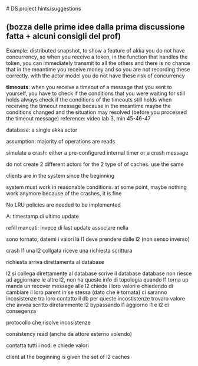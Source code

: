 # DS project hints/suggestions 

## (bozza delle prime idee dalla prima discussione fatta + alcuni consigli del prof)

Example: distributed snapshot, to show a feature of akka
you do not have concurrency, so when you receive a token, in the function that handles the token, you can immediately transmit to all the others and there is no chance that in the meantime you receive money and so you are not recording these correctly. with the actor model you do not have these risk of concurrency

**timeouts**:
when you receive a timeout of a message that you sent to yourself, you have to check if the conditions that you were waiting for still holds
always check if the conditions of the timeouts still holds when receiving the timeout message
because in the meantime maybe the conditions changed and the situation may resolved (before you processed the timeout message)
reference: video lab 3, min 45-46-47


database: a single akka actor

assumption: majority of operations are reads

simulate a crash: either a pre-configured internal timer or a crash message 

do not create 2 different actors for the 2 type of of caches. use the same

clients are in the system since the beginning

system must work in reasonable conditions. 
at some point, maybe nothing work anymore because of the crashes, it is fine

No LRU policies are needed to be implemented



A: timestamp di ultimo update


refill mancati:
invece di last update
associare nella 



sono tornato, datemi i valori
la l1 deve prendere dalle l2 (non senso inverso)


crash l1 
una l2 collgata riceve una richiesta scrittura

richiesta arriva direttamenta al database

l2 si collega direttamente al database 
scrive il database
database non riesce ad aggiornare le altre l2, non ha queste info di topologia
quando l1 torna up manda un recover message alle l2
chiede i loro valori
e chiedendo di cambiare il loro parent in se stessa (dato che è tornata)
ci saranno incosistenze tra loro
contatto il db per queste incostistenze
trovaro valore che avvea scritto diretammente l2 bypassando l1
aggiorno l1 e l2 di consegenza


protocollo che risolve incosistenze


consistency read
(anche da attore esterno volendo)

contatta tutti i nodi
e chiede valori


client at the beginning is given the set of l2 caches

